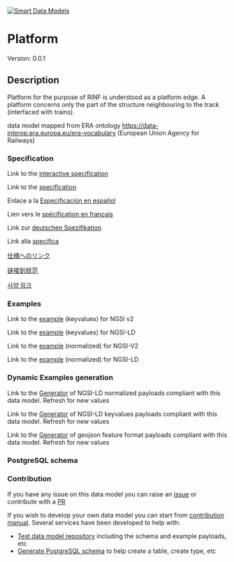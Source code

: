 [![Smart Data Models](https://smartdatamodels.org/wp-content/uploads/2022/01/SmartDataModels_logo.png "Logo")](https://smartdatamodels.org)
# Platform
Version: 0.0.1

## Description 

Platform for the purpose of RINF is understood as a platform edge. A platform concerns only the part of the structure neighbouring to the track (interfaced with trains).

data model mapped from ERA ontology https://data-interop.era.europa.eu/era-vocabulary (European Union Agency for Railways)
### Specification

Link to the [interactive specification](https://swagger.lab.fiware.org/?url=https://smart-data-models.github.io/dataModel.ERA/Platform/swagger.yaml)

Link to the [specification](https://github.com/smart-data-models/dataModel.ERA/blob/master/Platform/doc/spec.md)

Enlace a la [Especificación en español](https://github.com/smart-data-models/dataModel.ERA/blob/master/Platform/doc/spec_ES.md)

Lien vers le [spécification en français](https://github.com/smart-data-models/dataModel.ERA/blob/master/Platform/doc/spec_FR.md)

Link zur [deutschen Spezifikation](https://github.com/smart-data-models/dataModel.ERA/blob/master/Platform/doc/spec_DE.md)

Link alla [specifica](https://github.com/smart-data-models/dataModel.ERA/blob/master/Platform/doc/spec_IT.md)

[仕様へのリンク](https://github.com/smart-data-models/dataModel.ERA/blob/master/Platform/doc/spec_JA.md)

[链接到规范](https://github.com/smart-data-models/dataModel.ERA/blob/master/Platform/doc/spec_ZH.md)

[사양 링크](https://github.com/smart-data-models/dataModel.ERA/blob/master/Platform/doc/spec_KO.md)
### Examples

Link to the [example](https://smart-data-models.github.io/dataModel.ERA/Platform/examples/example.json) (keyvalues) for NGSI v2

Link to the [example](https://smart-data-models.github.io/dataModel.ERA/Platform/examples/example.jsonld) (keyvalues) for NGSI-LD

Link to the [example](https://smart-data-models.github.io/dataModel.ERA/Platform/examples/example-normalized.json) (normalized) for NGSI-V2

Link to the [example](https://smart-data-models.github.io/dataModel.ERA/Platform/examples/example-normalized.jsonld) (normalized) for NGSI-LD
### Dynamic Examples generation

Link to the [Generator](https://smartdatamodels.org/extra/ngsi-ld_generator.php?schemaUrl=https://raw.githubusercontent.com/smart-data-models/dataModel.ERA/master/Platform/schema.json&email=info@smartdatamodels.org) of NGSI-LD normalized payloads compliant with this data model. Refresh for new values

Link to the [Generator](https://smartdatamodels.org/extra/ngsi-ld_generator_keyvalues.php?schemaUrl=https://raw.githubusercontent.com/smart-data-models/dataModel.ERA/master/Platform/schema.json&email=info@smartdatamodels.org) of NGSI-LD keyvalues payloads compliant with this data model. Refresh for new values

Link to the [Generator](https://smartdatamodels.org/extra/geojson_features_generator.php?schemaUrl=https://raw.githubusercontent.com/smart-data-models/dataModel.ERA/master/Platform/schema.json&email=info@smartdatamodels.org) of geojson feature format payloads compliant with this data model. Refresh for new values
### PostgreSQL schema
### Contribution

 If you have any issue on this data model you can raise an [issue](https://github.com/smart-data-models/dataModel.ERA/issues)  or contribute with a [PR](https://github.com/smart-data-models/dataModel.ERA/pulls)

 If you wish to develop your own data model you can start from [contribution manual](https://bit.ly/contribution_manual). Several services have been developed to help with: 
 - [Test data model repository](https://smartdatamodels.org/index.php/data-models-contribution-api/) including the schema and example payloads, etc
 - [Generate PostgreSQL schema](https://smartdatamodels.org/index.php/sql-service/) to help create a table, create type, etc